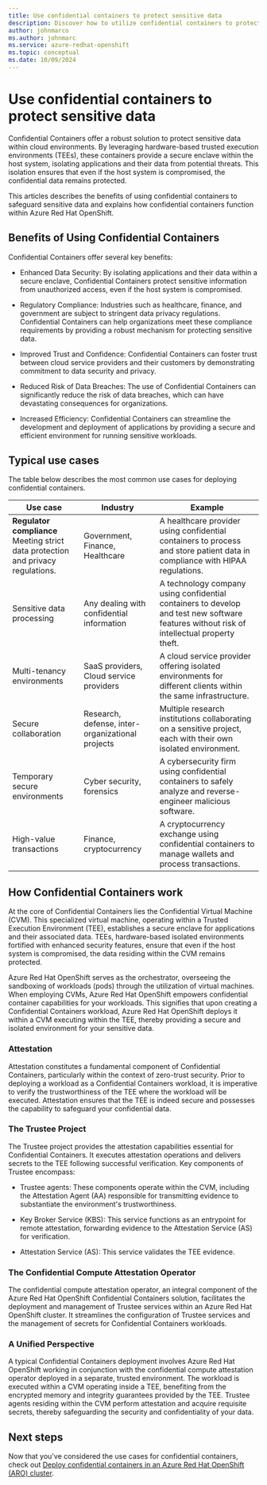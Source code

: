 ```yaml
---
title: Use confidential containers to protect sensitive data
description: Discover how to utilize confidential containers to protect sensitive data.
author: johnmarco
ms.author: johnmarc
ms.service: azure-redhat-openshift
ms.topic: conceptual
ms.date: 10/09/2024
---
```

# Use confidential containers to protect sensitive data

Confidential Containers offer a robust solution to protect sensitive data within cloud environments. By leveraging hardware-based trusted execution environments (TEEs), these containers provide a secure enclave within the host system, isolating applications and their data from potential threats. This isolation ensures that even if the host system is compromised, the confidential data remains protected.

This articles describes the benefits of using confidential containers to safeguard sensitive data and explains how confidential containers function within Azure Red Hat OpenShift.


## Benefits of Using Confidential Containers

Confidential Containers offer several key benefits:

- Enhanced Data Security: By isolating applications and their data within a secure enclave, Confidential Containers protect sensitive information from unauthorized access, even if the host system is compromised.

- Regulatory Compliance: Industries such as healthcare, finance, and government are subject to stringent data privacy regulations. Confidential Containers can help organizations meet these compliance requirements by providing a robust mechanism for protecting sensitive data.

- Improved Trust and Confidence: Confidential Containers can foster trust between cloud service providers and their customers by demonstrating commitment to data security and privacy.

- Reduced Risk of Data Breaches: The use of Confidential Containers can significantly reduce the risk of data breaches, which can have devastating consequences for organizations.

- Increased Efficiency: Confidential Containers can streamline the development and deployment of applications by providing a secure and efficient environment for running sensitive workloads.



## Typical use cases

The table below describes the most common use cases for deploying confidential containers.

|Use case  |Industry  |Example  |
|---------|---------|---------|
|**Regulator compliance**<br>Meeting strict data protection and privacy regulations. |Government, Finance, Healthcare |A healthcare provider using confidential containers to process and store patient data in compliance with HIPAA regulations. |
|Sensitive data processing |Any dealing with confidential information |A technology company using confidential containers to develop and test new software features without risk of intellectual property theft. |
|Multi-tenancy environments |SaaS providers, Cloud service providers |A cloud service provider offering isolated environments for different clients within the same infrastructure. |
|Secure collaboration |Research, defense, inter-organizational projects |Multiple research institutions collaborating on a sensitive project, each with their own isolated environment. |
|Temporary secure environments |Cyber security, forensics | A cybersecurity firm using confidential containers to safely analyze and reverse-engineer malicious software. |
|High-value transactions |Finance, cryptocurrency |A cryptocurrency exchange using confidential containers to manage wallets and process transactions. |





## How Confidential Containers work

At the core of Confidential Containers lies the Confidential Virtual Machine (CVM). This specialized virtual machine, operating within a Trusted Execution Environment (TEE), establishes a secure enclave for applications and their associated data. TEEs, hardware-based isolated environments fortified with enhanced security features, ensure that even if the host system is compromised, the data residing within the CVM remains protected.

Azure Red Hat OpenShift serves as the orchestrator, overseeing the sandboxing of workloads (pods) through the utilization of virtual machines. When employing CVMs, Azure Red Hat OpenShift empowers confidential container capabilities for your workloads. This signifies that upon creating a Confidential Containers workload, Azure Red Hat OpenShift deploys it within a CVM executing within the TEE, thereby providing a secure and isolated environment for your sensitive data.

### Attestation

Attestation constitutes a fundamental component of Confidential Containers, particularly within the context of zero-trust security. Prior to deploying a workload as a Confidential Containers workload, it is imperative to verify the trustworthiness of the TEE where the workload will be executed. Attestation ensures that the TEE is indeed secure and possesses the capability to safeguard your confidential data.

### The Trustee Project

The Trustee project provides the attestation capabilities essential for Confidential Containers. It executes attestation operations and delivers secrets to the TEE following successful verification. Key components of Trustee encompass:

- Trustee agents: These components operate within the CVM, including the Attestation Agent (AA) responsible for transmitting evidence to substantiate the environment's trustworthiness.

- Key Broker Service (KBS): This service functions as an entrypoint for remote attestation, forwarding evidence to the Attestation Service (AS) for verification.

- Attestation Service (AS): This service validates the TEE evidence.

### The Confidential Compute Attestation Operator
The confidential compute attestation operator, an integral component of the Azure Red Hat OpenShift Confidential Containers solution, facilitates the deployment and management of Trustee services within an Azure Red Hat OpenShift cluster. It streamlines the configuration of Trustee services and the management of secrets for Confidential Containers workloads.


### A Unified Perspective

A typical Confidential Containers deployment involves Azure Red Hat OpenShift working in conjunction with the confidential compute attestation operator deployed in a separate, trusted environment. The workload is executed within a CVM operating inside a TEE, benefiting from the encrypted memory and integrity guarantees provided by the TEE. Trustee agents residing within the CVM perform attestation and acquire requisite secrets, thereby safeguarding the security and confidentiality of your data.

## Next steps

Now that you've considered the use cases for confidential containers, check out [Deploy confidential containers in an Azure Red Hat OpenShift (ARO) cluster](howto-confidential-containers.md).
